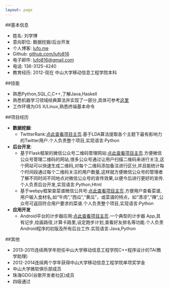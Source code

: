 ```yaml
---
layout: page
---
```

##基本信息

- 姓名: 刘学博
- 意向职位: 数据挖掘/后台开发
- 个人博客: [lufo.me](http://lufo.me/archive.html)
- Github: [github.com/lufo816](https://github.com/lufo816)
- 电子邮件: [lufo816@gmail.com](http://lufo816@gmail.com)
- 电话: 136-3125-4240
- 教育经历: 2012-现在 中山大学移动信息工程学院本科
	
##技能

- 熟悉Python,SQL,C,C++,了解Java,Haskell
- 熟悉机器学习领域经典算法并实现了一部分,具体可参考[这里](https://github.com/lufo816/ArtificialIntelligence)
- 工作环境为OS X/Linux,熟悉终端基本命令

##项目经历

- **数据挖掘**:
	- TwitterRank:[点此查看项目主页](https://github.com/lufo816/TwitterRank).基于LDA算法提取各个主题下最有影响力的Twitter用户.个人负责整个项目,实现语言:Python
- **后台开发**:
	- 基于Flask框架的微信公众号二维码管理网站:[点此查看项目主页](https://github.com/lufo816/WeiXinPublicAccountFollowedByQRAnalysis).方便微信公众号管理二维码的网站,很多公众号通过让用户扫描二维码来进行关注,这个网站可以快速生成二维码,对每个二维码添加备注进行区分,并且能统计每个时间段通过每个二维码关注的用户数量,这样就方便微信公众号的管理者了解不同时间不同地点对微信公众号的宣传效果,以便今后进行更好的宣传.个人负责后台开发,实现语言:Python,Html
	- 基于webpy框架查菜谱微信公共号:[点此查看项目主页](https://github.com/lufo816/WeiXinCookbook).方便用户查看菜谱,用户输入食材名,如“牛肉”,“西瓜”,“黄瓜”，或菜谱的特点，如“清凉”,“辣”,公众号可返回符合用户要求的菜谱.个人负责整个项目,实现语言:Python
- **应用开发**
	- Android平台的计步器应用:[点此查看项目主页](https://github.com/lufo816/Pedometer).一个典型的计步器 App,具有记步,绘画路径,计算卡路里,设定跑步计划,查看好友排名等功能.个人负责Android程序的初版及所有后台工作.实现语言:Java,Python


##其他

- 2013-2015连续两学年担任中山大学移动信息工程学院C++程序设计的TA(教学助理)
- 2012-2014连续两个学年获得中山大学移动信息工程学院单项奖学金
- 中山大学微软俱乐部成员
- 珠海GDG(谷歌开发者社区)成员
- 四级通过